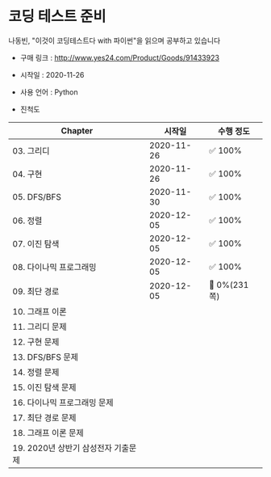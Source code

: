 # 코딩 테스트 준비

나동빈, "이것이 코딩테스트다 with 파이썬"을 읽으며 공부하고 있습니다

* 구매 링크 : http://www.yes24.com/Product/Goods/91433923



* 시작일 : 2020-11-26
* 사용 언어 : Python
* 진척도

| Chapter                             | 시작일     | 수행 정도               |
| ----------------------------------- | ---------- | ----------------------- |
| 03. 그리디                          | 2020-11-26 | :white_check_mark: 100%​ |
| 04. 구현                            | 2020-11-26 | :white_check_mark: 100% |
| 05. DFS/BFS                         | 2020-11-30  | :white_check_mark: 100%        |
| 06. 정렬                            |  2020-12-05  |  :white_check_mark: 100%  |
| 07. 이진 탐색                       | 2020-12-05 |  :white_check_mark: 100%  |
| 08. 다이나믹 프로그래밍             | 2020-12-05 | :white_check_mark: 100%  |
| 09. 최단 경로                       | 2020-12-05   | :ant: 0%(231쪽)                        |
| 10. 그래프 이론                     |            |                         |
| 11. 그리디 문제                     |            |                         |
| 12. 구현 문제                       |            |                         |
| 13. DFS/BFS 문제                    |            |                         |
| 14. 정렬 문제                       |            |                         |
| 15. 이진 탐색 문제                  |            |                         |
| 16. 다이나믹 프로그래밍 문제        |            |                         |
| 17. 최단 경로 문제                  |            |                         |
| 18. 그래프 이론 문제                |            |                         |
| 19. 2020년 상반기 삼성전자 기출문제 |            |                         |
